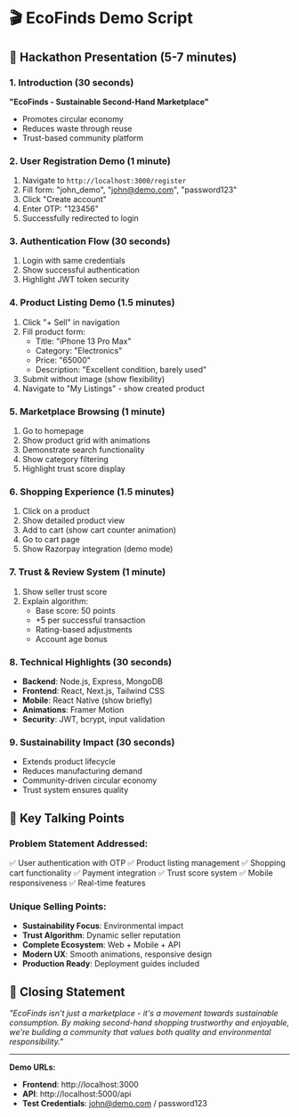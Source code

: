 # 🎬 EcoFinds Demo Script

## 🎯 Hackathon Presentation (5-7 minutes)

### 1. Introduction (30 seconds)
**"EcoFinds - Sustainable Second-Hand Marketplace"**
- Promotes circular economy
- Reduces waste through reuse
- Trust-based community platform

### 2. User Registration Demo (1 minute)
1. Navigate to `http://localhost:3000/register`
2. Fill form: "john_demo", "john@demo.com", "password123"
3. Click "Create account"
4. Enter OTP: "123456"
5. Successfully redirected to login

### 3. Authentication Flow (30 seconds)
1. Login with same credentials
2. Show successful authentication
3. Highlight JWT token security

### 4. Product Listing Demo (1.5 minutes)
1. Click "+ Sell" in navigation
2. Fill product form:
   - Title: "iPhone 13 Pro Max"
   - Category: "Electronics"
   - Price: "65000"
   - Description: "Excellent condition, barely used"
3. Submit without image (show flexibility)
4. Navigate to "My Listings" - show created product

### 5. Marketplace Browsing (1 minute)
1. Go to homepage
2. Show product grid with animations
3. Demonstrate search functionality
4. Show category filtering
5. Highlight trust score display

### 6. Shopping Experience (1.5 minutes)
1. Click on a product
2. Show detailed product view
3. Add to cart (show cart counter animation)
4. Go to cart page
5. Show Razorpay integration (demo mode)

### 7. Trust & Review System (1 minute)
1. Show seller trust score
2. Explain algorithm:
   - Base score: 50 points
   - +5 per successful transaction
   - Rating-based adjustments
   - Account age bonus

### 8. Technical Highlights (30 seconds)
- **Backend**: Node.js, Express, MongoDB
- **Frontend**: React, Next.js, Tailwind CSS
- **Mobile**: React Native (show briefly)
- **Animations**: Framer Motion
- **Security**: JWT, bcrypt, input validation

### 9. Sustainability Impact (30 seconds)
- Extends product lifecycle
- Reduces manufacturing demand
- Community-driven circular economy
- Trust system ensures quality

## 🎤 Key Talking Points

### Problem Statement Addressed:
✅ User authentication with OTP
✅ Product listing management
✅ Shopping cart functionality
✅ Payment integration
✅ Trust score system
✅ Mobile responsiveness
✅ Real-time features

### Unique Selling Points:
- **Sustainability Focus**: Environmental impact
- **Trust Algorithm**: Dynamic seller reputation
- **Complete Ecosystem**: Web + Mobile + API
- **Modern UX**: Smooth animations, responsive design
- **Production Ready**: Deployment guides included

## 🚀 Closing Statement
*"EcoFinds isn't just a marketplace - it's a movement towards sustainable consumption. By making second-hand shopping trustworthy and enjoyable, we're building a community that values both quality and environmental responsibility."*

---

**Demo URLs:**
- **Frontend**: http://localhost:3000
- **API**: http://localhost:5000/api
- **Test Credentials**: john@demo.com / password123